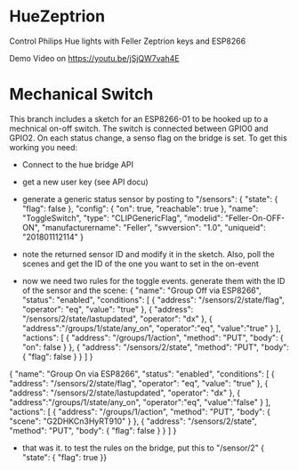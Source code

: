 # HueZeptrion
Control Philips Hue lights with Feller Zeptrion keys and ESP8266

Demo Video on https://youtu.be/jSjQW7vah4E

# Mechanical Switch
This branch includes a sketch for an ESP8266-01 to be hooked up to a mechnical on-off switch. The switch is connected between GPIO0 and GPIO2. On each status change, a senso flag on the bridge is set. To get this working you need:

- Connect to the hue bridge API
- get a new user key (see API docu)
- generate a generic status sensor by posting to "/sensors":
{
	"state": {
		"flag": false
	},
	"config": {
		"on": true,
		"reachable": true
	},
	"name": "ToggleSwitch",
	"type": "CLIPGenericFlag",
	"modelid": "Feller-On-OFF-ON",
	"manufacturername": "Feller",
	"swversion": "1.0",
	"uniqueid": "201801112114"
}

- note the returned sensor ID and modify it in the sketch. Also, poll the scenes and get the ID of the one you want to set in the on-event
- now we need two rules for the toggle events. generate them with the ID of the sensor and the scene:
{
    "name": "Group Off via ESP8266",
    "status": "enabled",
    "conditions": [
        {
            "address": "/sensors/2/state/flag",
            "operator": "eq",
            "value": "true"
        },
        {
            "address": "/sensors/2/state/lastupdated",
            "operator": "dx"
        },
        {
            "address":"/groups/1/state/any_on",
	"operator":"eq",
	"value":"true"
        }
    ],
    "actions": [
        {
            "address": "/groups/1/action",
            "method": "PUT",
            "body": {
                "on": false
            }
        },
        {
            "address": "/sensors/2/state",
            "method": "PUT",
            "body": {
                "flag": false
            }
        }
    ]
}

{
    "name": "Group On via ESP8266",
    "status": "enabled",
    "conditions": [
        {
            "address": "/sensors/2/state/flag",
            "operator": "eq",
            "value": "true"
        },
        {
            "address": "/sensors/2/state/lastupdated",
            "operator": "dx"
        },
        {
            "address":"/groups/1/state/any_on",
	"operator":"eq",
	"value":"false"
        }
    ],
    "actions": [
        {
            "address": "/groups/1/action",
            "method": "PUT",
            "body": {
	"scene": "G2DHKCn3HyRT910"
	}
        },
        {
            "address": "/sensors/2/state",
            "method": "PUT",
            "body": {
                "flag": false
            }
        }
    ]
}

- that was it. to test the rules on the bridge, put this to "/sensor/2"
{
	"state": {
		"flag": true
}}


